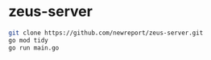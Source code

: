 # zeus-server

```bash
git clone https://github.com/newreport/zeus-server.git
go mod tidy
go run main.go
```
